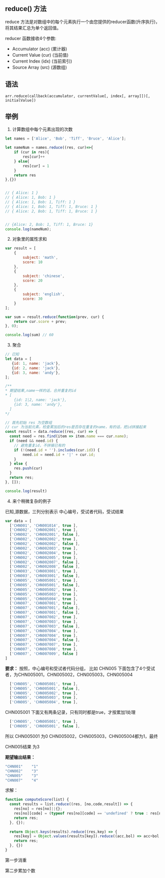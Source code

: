 ## reduce() 方法

reduce 方法是对数组中的每个元素执行一个由您提供的reducer函数(升序执行)，将其结果汇总为单个返回值。

reducer 函数接收4个参数:

* Accumulator (acc) (累计器)
* Current Value (cur) (当前值)
* Current Index (idx) (当前索引)
* Source Array (src) (源数组)

## 语法

`arr.reduce(callback(accumulator, currentValue[, index[, array]])[, initialValue])`


## 举例

1. 计算数组中每个元素出现的次数
```javascript
let names = ['Alice', 'Bob', 'Tiff', 'Bruce', 'Alice'];

let nameNum = names.reduce((res, cur)=>{
    if (cur in res){
        res[cur]++
    } else{
        res[cur] = 1 
    }
    return res
},{})


// { Alice: 1 }
// { Alice: 1, Bob: 1 }
// { Alice: 1, Bob: 1, Tiff: 1 }
// { Alice: 1, Bob: 1, Tiff: 1, Bruce: 1 }
// { Alice: 2, Bob: 1, Tiff: 1, Bruce: 1 }


// {Alice: 2, Bob: 1, Tiff: 1, Bruce: 1}
console.log(nameNum); 
```

2. 对象里的属性求和
```javascript
var result = [
    {
        subject: 'math',
        score: 10
    },
    {
        subject: 'chinese',
        score: 20
    },
    {
        subject: 'english',
        score: 30
    }
];

var sum = result.reduce(function(prev, cur) {
    return cur.score + prev;
}, 0);

console.log(sum) // 60
```

3. 聚合
```javascript
// 已知
let data = [
   {id: 1, name: 'jack'},
   {id: 2, name: 'jack'},
   {id: 3, name: 'andy'},
];

/**
* 期望结果,name一样的话，合并重复的id
* [
    {id: 1|2, name: 'jack'},
    {id: 3, name: 'andy'},
  ]
*/

// 首先初始 res 为空数组
// cur 为当前元素，检查累加后的res是否存在重复的name，有的话，把id拼接起来
const result = data.reduce((res, cur) => {
  const need = res.find(item => item.name === cur.name);
  if (need && need.id) {
    // 避免重复id，不拼接已有的
  	if (!(need.id + '').includes(cur.id)) {
		need.id = need.id + '|' + cur.id;
  	}
  } else {
    res.push(cur)
  }
  return res;
}, []);

console.log(result)

```



4. 来个稍微复杂的例子

已知,源数据，三列分别表示 中心编号，受试者代码，受试结果

```javascript
var data = [
  ['CHN001', 'CHN001014', true ],
  ['CHN002', 'CHN002001', true ],
  ['CHN002', 'CHN002001', false ],
  ['CHN002', 'CHN002002', true ],
  ['CHN002', 'CHN002002', false ],
  ['CHN002', 'CHN002003', true ],
  ['CHN002', 'CHN002004', true ],
  ['CHN002', 'CHN002005', true ],
  ['CHN002', 'CHN002007', false ],
  ['CHN002', 'CHN002008', false ],
  ['CHN003', 'CHN003001', true ],
  ['CHN003', 'CHN003001', false ],
  ['CHN005', 'CHN005001', true ],
  ['CHN005', 'CHN005001', false ],
  ['CHN005', 'CHN005002', true ],
  ['CHN005', 'CHN005003', true ],
  ['CHN005', 'CHN005004', true ],
  ['CHN007', 'CHN007001', true ],
  ['CHN007', 'CHN007001', false ],
  ['CHN007', 'CHN007001', false ],
  ['CHN007', 'CHN007002', true ],
  ['CHN007', 'CHN007003', true ],
  ['CHN007', 'CHN007003', false ],
  ['CHN007', 'CHN007004', true ],
  ['CHN007', 'CHN007004', true ],
  ['CHN007', 'CHN007004', false ],
  ['CHN007', 'CHN007007', true ],
  ['CHN007', 'CHN007008', true ],
  ['CHN007', 'CHN007009', false ]
]
```

**要求：**
按照，中心编号和受试者代码分组，
比如 CHN005 下面包含了4个受试者，为CHN005001，CHN005002，CHN005003，CHN005004
```javascript
  ['CHN005', 'CHN005001', true ],
  ['CHN005', 'CHN005001', false ],
  ['CHN005', 'CHN005002', true ],
  ['CHN005', 'CHN005003', true ],
  ['CHN005', 'CHN005004', true ],
```
CHN005001 下面又有两条记录，只有同时都是true，才按累加1处理
```javascript
  ['CHN005', 'CHN005001', true ],
  ['CHN005', 'CHN005001', false ],
```
所以 CHN005001 为0
CHN005002，CHN005003，CHN005004都为1，最终

CHN005结果 为3

**期望输出结果：**
```javascript
"CHN001"	"1"
"CHN002"	"3"
"CHN005"	"3"
"CHN007"	"4"
```

求解：

```javascript
function computeScore(list) {
  const results = list.reduce((res, [no,code,result]) => {
    res[no] = res[no]||{};
    res[no][code] = (typeof res[no][code] == 'undefined' ? true : res[no][code])&&result;
    return res;
  }, {});
  
  return Object.keys(results).reduce((res,key) => {
    res[key] = Object.values(results[key]).reduce((acc,bol) => acc+bol,0)
    return res;
  }, {})
}
```

第一步消重

第二步累加个数
